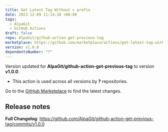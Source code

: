 ```yaml
---
title: Get Latest Tag Without v prefix
date: 2023-12-09 11:14:18 +00:00
tags:
  - AlpaGit
  - GitHub Actions
draft: false
repo: AlpaGit/github-action-get-previous-tag
marketplace: https://github.com/marketplace/actions/get-latest-tag-without-v-prefix
version: v1.0.0
dependentsNumber: "?"
---
```



Version updated for **AlpaGit/github-action-get-previous-tag** to version **v1.0.0**.
- This action is used across all versions by **?** repositories.

Go to the [GitHub Marketplace](https://github.com/marketplace/actions/get-latest-tag-without-v-prefix) to find the latest changes.

## Release notes

**Full Changelog**: https://github.com/AlpaGit/github-action-get-previous-tag/commits/v1.0.0
